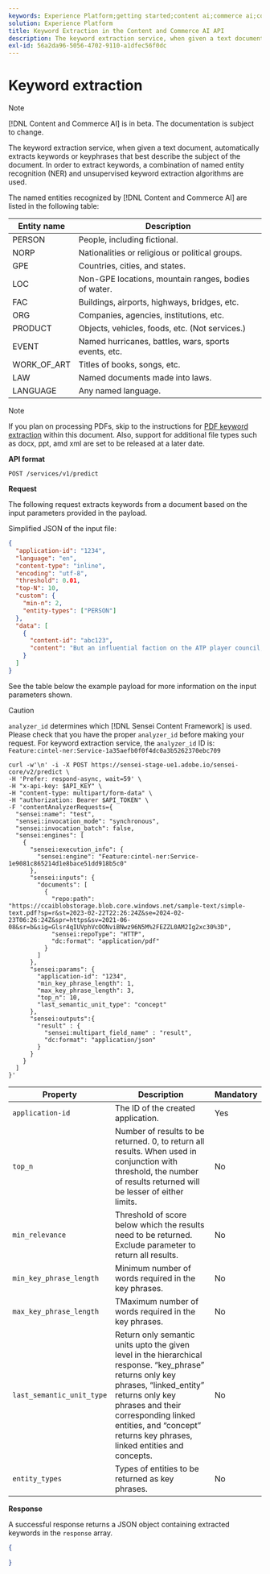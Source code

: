 ```yaml
---
keywords: Experience Platform;getting started;content ai;commerce ai;content and commerce ai;keyword extraction;Keyword extraction
solution: Experience Platform
title: Keyword Extraction in the Content and Commerce AI API
description: The keyword extraction service, when given a text document, automatically extracts keywords or keyphrases that best describe the subject of the document. In order to extract keywords, a combination of named entity recognition (NER) and unsupervised keyword extraction algorithms are used.
exl-id: 56a2da96-5056-4702-9110-a1dfec56f0dc
---
```

# Keyword extraction

>[!NOTE]
>
>[!DNL Content and Commerce AI] is in beta. The documentation is subject to change.

The keyword extraction service, when given a text document, automatically extracts keywords or keyphrases that best describe the subject of the document. In order to extract keywords, a combination of named entity recognition (NER) and unsupervised keyword extraction algorithms are used.

The named entities recognized by [!DNL Content and Commerce AI] are listed in the following table:

| Entity name | Description |
| --- | --- |
| PERSON | People, including fictional. |
| NORP | Nationalities or religious or political groups. |
| GPE | Countries, cities, and states. |
| LOC | Non-GPE locations, mountain ranges, bodies of water. |
| FAC | Buildings, airports, highways, bridges, etc. |
| ORG | Companies, agencies, institutions, etc. |
| PRODUCT | Objects, vehicles, foods, etc. (Not services.) |
| EVENT | Named hurricanes, battles, wars, sports events, etc. |
| WORK_OF_ART | Titles of books, songs, etc. |
| LAW | Named documents made into laws. |
| LANGUAGE | Any named language. |

>[!NOTE]
>
>If you plan on processing PDFs, skip to the instructions for [PDF keyword extraction](#pdf-extraction) within this document. Also, support for additional file types such as docx, ppt, amd xml are set to be released at a later date.

**API format**

```http
POST /services/v1/predict
```

**Request**

The following request extracts keywords from a document based on the input parameters provided in the payload.

Simplified JSON of the input file:

```json
{
  "application-id": "1234",
  "language": "en",
  "content-type": "inline",
  "encoding": "utf-8",
  "threshold": 0.01,
  "top-N": 10,
  "custom": {
    "min-n": 2,
    "entity-types": ["PERSON"]
  },
  "data": [
    {
      "content-id": "abc123",
      "content": "But an influential faction on the ATP player council, which is chaired by Novak Djokovic, staged a rebellion against Kermodes regime in the spring, and he will leave the post on Dec 31"
    }
  ]
}
```

See the table below the example payload for more information on the input parameters shown.

>[!CAUTION]
>
>`analyzer_id` determines which [!DNL Sensei Content Framework] is used. Please check that you have the proper `analyzer_id` before making your request. For keyword extraction service, the `analyzer_id` ID is:
>`Feature:cintel-ner:Service-1a35aefb0f0f4dc0a3b5262370ebc709`

```SHELL
curl -w'\n' -i -X POST https://sensei-stage-ue1.adobe.io/sensei-core/v2/predict \
-H 'Prefer: respond-async, wait=59' \
-H "x-api-key: $API_KEY" \
-H "content-type: multipart/form-data" \
-H "authorization: Bearer $API_TOKEN" \
-F 'contentAnalyzerRequests={
  "sensei:name": "test",
  "sensei:invocation_mode": "synchronous",
  "sensei:invocation_batch": false,
  "sensei:engines": [
    {
      "sensei:execution_info": {
        "sensei:engine": "Feature:cintel-ner:Service-1e9081c865214d1e8bace51dd918b5c0"
      },
      "sensei:inputs": {
        "documents": [
          {
            "repo:path": "https://ccaiblobstorage.blob.core.windows.net/sample-text/simple-text.pdf?sp=r&st=2023-02-22T22:26:24Z&se=2024-02-23T06:26:24Z&spr=https&sv=2021-06-08&sr=b&sig=Glsr4qIUVphVcOONviBNwz96N5M%2FEZZL0AM2Ig2xc30%3D",
            "sensei:repoType": "HTTP",
            "dc:format": "application/pdf"
          }
        ]
      },
      "sensei:params": {
        "application-id": "1234",
        "min_key_phrase_length": 1,
        "max_key_phrase_length": 3,
        "top_n": 10,
        "last_semantic_unit_type": "concept"
      },
      "sensei:outputs":{
        "result" : {
          "sensei:multipart_field_name" : "result",
          "dc:format": "application/json"
        }
      }
    }
  ]
}'
```

| Property | Description | Mandatory |
| --- | --- | --- |
| `application-id` | The ID of the created application. | Yes |
| `top_n` | Number of results to be returned. 0, to return all results. When used in conjunction with threshold, the number of results returned will be lesser of either limits. | No |
| `min_relevance` | Threshold of score below which the results need to be returned. Exclude parameter to return all results. | No |
| `min_key_phrase_length` | Minimum number of words required in the key phrases. | No |
| `max_key_phrase_length` | TMaximum number of words required in the key phrases. | No |
| `last_semantic_unit_type` | Return only semantic units upto the given level in the hierarchical response. “key_phrase” returns only key phrases, “linked_entity” returns only key phrases and their corresponding linked entities, and “concept” returns key phrases, linked entities and concepts. | No |
| `entity_types` | Types of entities to be returned as key phrases.| No |

**Response**

A successful response returns a JSON object containing extracted keywords in the `response` array. 

```json
{
     
}
```
